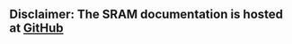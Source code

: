﻿## Disclaimer: The SRAM documentation is hosted at <a href="https://github.com/CleanCodeX/SramFormat.SoE">GitHub</a>